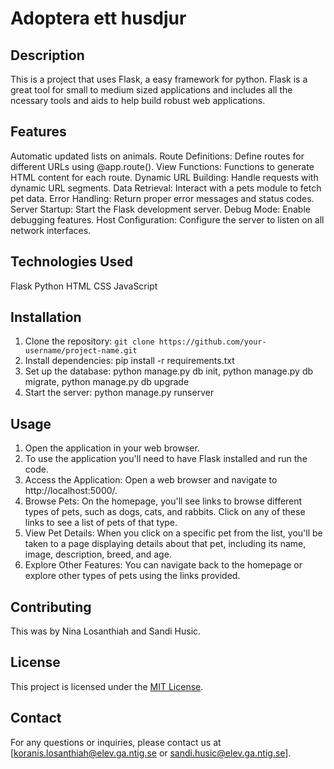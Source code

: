# Adoptera ett husdjur

## Description
This is a project that uses Flask, a easy framework for python. Flask is a great tool for small 
to medium sized applications and includes all the ncessary tools and aids to help build robust web applications.

## Features
Automatic updated lists on animals.
Route Definitions: Define routes for different URLs using @app.route().
View Functions: Functions to generate HTML content for each route.
Dynamic URL Building: Handle requests with dynamic URL segments.
Data Retrieval: Interact with a pets module to fetch pet data.
Error Handling: Return proper error messages and status codes.
Server Startup: Start the Flask development server.
Debug Mode: Enable debugging features.
Host Configuration: Configure the server to listen on all network interfaces.

## Technologies Used
Flask
Python
HTML
CSS
JavaScript

## Installation
1. Clone the repository: `git clone https://github.com/your-username/project-name.git`
2. Install dependencies: pip install -r requirements.txt
3. Set up the database: python manage.py db init, python manage.py db migrate, python manage.py db upgrade
4. Start the server: python manage.py runserver

## Usage
1. Open the application in your web browser.
2. To use the application you'll need to have Flask installed and run the code.
3. Access the Application: Open a web browser and navigate to http://localhost:5000/.
4. Browse Pets: On the homepage, you'll see links to browse different types of pets, 
   such as dogs, cats, and rabbits. Click on any of these links to see a list of pets of that type.
5. View Pet Details: When you click on a specific pet from the list, you'll be taken to a page 
   displaying details about that pet, including its name, image, description, breed, and age.
6. Explore Other Features: You can navigate back to the homepage or explore other types of pets 
   using the links provided.

## Contributing
This was by Nina Losanthiah and Sandi Husic.

## License
This project is licensed under the [MIT License](./LICENSE).

## Contact
For any questions or inquiries, please contact us at [koranis.losanthiah@elev.ga.ntig.se or
 sandi.husic@elev.ga.ntig.se].
